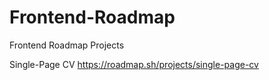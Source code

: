 # Frontend-Roadmap
Frontend Roadmap Projects

Single-Page CV
https://roadmap.sh/projects/single-page-cv
